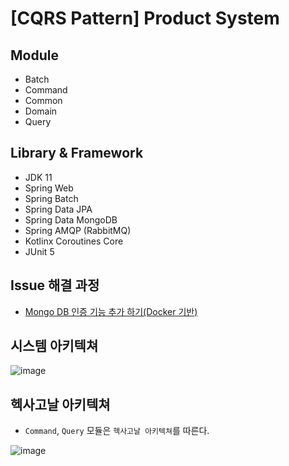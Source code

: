 # [CQRS Pattern] Product System

## Module

- Batch
- Command
- Common
- Domain
- Query

## Library & Framework

- JDK 11
- Spring Web
- Spring Batch
- Spring Data JPA
- Spring Data MongoDB
- Spring AMQP (RabbitMQ)
- Kotlinx Coroutines Core
- JUnit 5

## Issue 해결 과정

- [Mongo DB 인증 기능 추가 하기(Docker 기반)](https://hyos-dev-log.tistory.com/4)

## 시스템 아키텍쳐

![image](https://user-images.githubusercontent.com/23515771/127999493-441ce63c-1ad3-4abe-bc6c-6808f13b2c9e.png)

## 헥사고날 아키텍쳐

- `Command`, `Query` 모듈은 `헥사고날 아키텍쳐`를 따른다.

![image](https://user-images.githubusercontent.com/23515771/128000044-b4520de0-035e-4930-8a81-95bf3e8c9e59.png)
